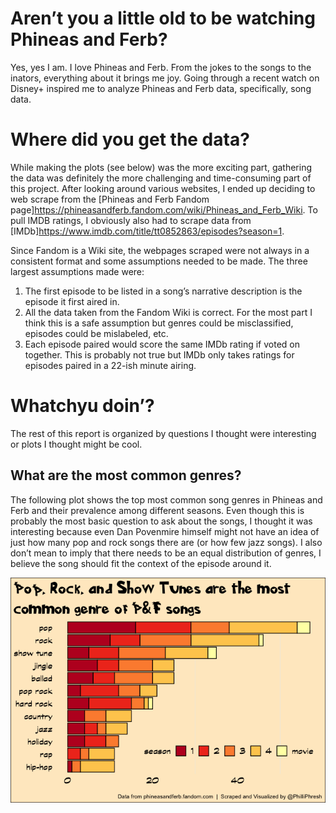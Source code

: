 
# Aren’t you a little old to be watching Phineas and Ferb?

Yes, yes I am. I love Phineas and Ferb. From the jokes to the songs to
the inators, everything about it brings me joy. Going through a recent
watch on Disney+ inspired me to analyze Phineas and Ferb data,
specifically, song data.

# Where did you get the data?

While making the plots (see below) was the more exciting part, gathering
the data was definitely the more challenging and time-consuming part of
this project. After looking around various websites, I ended up deciding
to web scrape from the \[Phineas and Ferb Fandom
page\]<https://phineasandferb.fandom.com/wiki/Phineas_and_Ferb_Wiki>. To
pull IMDB ratings, I obviously also had to scrape data from
\[IMDb\]<https://www.imdb.com/title/tt0852863/episodes?season=1>.

Since Fandom is a Wiki site, the webpages scraped were not always in a
consistent format and some assumptions needed to be made. The three
largest assumptions made were:

1.  The first episode to be listed in a song’s narrative description is
    the episode it first aired in.
2.  All the data taken from the Fandom Wiki is correct. For the most
    part I think this is a safe assumption but genres could be
    misclassified, episodes could be mislabeled, etc.
3.  Each episode paired would score the same IMDb rating if voted on
    together. This is probably not true but IMDb only takes ratings for
    episodes paired in a 22-ish minute airing.

# Whatchyu doin’?

The rest of this report is organized by questions I thought were
interesting or plots I thought might be cool.

## What are the most common genres?

The following plot shows the top most common song genres in Phineas and
Ferb and their prevalence among different seasons. Even though this is
probably the most basic question to ask about the songs, I thought it
was interesting because even Dan Povenmire himself might not have an
idea of just how many pop and rock songs there are (or how few jazz
songs). I also don’t mean to imply that there needs to be an equal
distribution of genres, I believe the song should fit the context of the
episode around it.

![](README_files/figure-gfm/unnamed-chunk-4-1.png)<!-- -->
